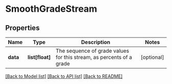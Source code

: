 # SmoothGradeStream

## Properties
Name | Type | Description | Notes
------------ | ------------- | ------------- | -------------
**data** | **list[float]** | The sequence of grade values for this stream, as percents of a grade | [optional] 

[[Back to Model list]](../README.md#documentation-for-models) [[Back to API list]](../README.md#documentation-for-api-endpoints) [[Back to README]](../README.md)


